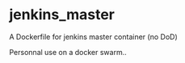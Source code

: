 # jenkins_master
A Dockerfile for jenkins master container (no DoD)

Personnal use on a docker swarm..
